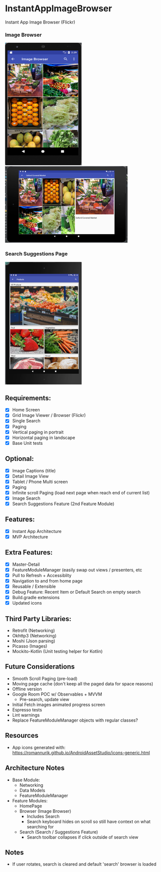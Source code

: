 # InstantAppImageBrowser
Instant App Image Browser (Flickr)

### Image Browser
<img src="https://github.com/laurenyew/InstantAppImageBrowser/blob/develop/screenshots/PhoneImageBrowser.png" alt="ImageBrowser" width="250" height="400"> <img src="https://github.com/laurenyew/InstantAppImageBrowser/blob/develop/screenshots/TabletImageBrowserLandscape.png" alt="TabletImageBrowserLandscape" width="400" height="250"> 

### Search Suggestions Page
<img src="https://github.com/laurenyew/InstantAppImageBrowser/blob/develop/screenshots/TabletSuggestionsPage.png" alt="TabletSuggestionsPage" width="250" height="400">

## Requirements:
- [x] Home Screen
- [x] Grid Image Viewer / Browser (Flickr)
- [x] Single Search
- [x] Paging
- [x] Vertical paging in portrait
- [x] Horizontal paging in landscape
- [x] Base Unit tests

## Optional:
- [x] Image Captions (title) 
- [x] Detail Image View
- [x] Tablet / Phone Multi screen
- [x] Paging
- [x] Infinite scroll Paging (load next page when reach end of current list) 
- [x] Image Search
- [x] Search Suggestions Feature (2nd Feature Module)

## Features:
- [x] Instant App Architecture
- [x] MVP Architecture

## Extra Features:
- [x] Master-Detail
- [x] FeatureModuleManager (easily swap out views / presenters, etc 
- [x] Pull to Refresh + Accessiblity
- [x] Navigation to and from home page 
- [x] Reusable / Extensible 
- [x] Debug Feature: Recent Item or Default Search  on empty search 
- [x] Build.gradle extensions
- [x] Updated icons 

## Third Party Libraries:
* Retrofit (Networking)
* Okhttp3 (Networking)
* Moshi (Json parsing)
* Picasso (Images)
* Mockito-Kotlin (Unit testing helper for Kotlin)

## Future Considerations
* Smooth Scroll Paging (pre-load)
* Moving page cache (don't keep all the paged data for space reasons)
* Offline version 
* Google Room POC w/ Observables + MVVM
	* Pre-search, update view
* Initial Fetch images animated progress screen
* Espresso tests
* Lint warnings
* Replace FeatureModuleManager objects with regular classes?

## Resources
* App icons generated with: https://romannurik.github.io/AndroidAssetStudio/icons-generic.html

## Architecture Notes
* Base Module:
	* Networking 
	* Data Models
	* FeatureModuleManager
* Feature Modules:
	* HomePage
	* Browser (Image Browser)
		* Includes Search
		* Search keyboard hides on scroll so still have context on what searching for
	* Search (Search / Suggestions Feature)
		* Search toolbar collapses if click outside of search view

## Notes
* If user rotates, search is cleared and default 'search' browser is loaded 
